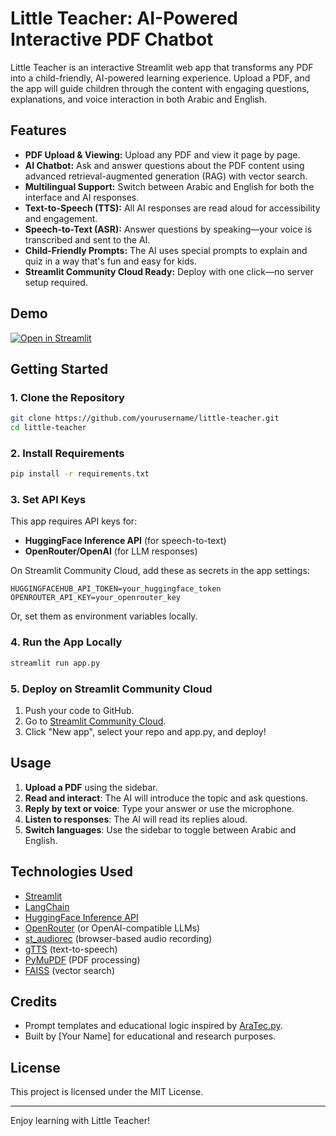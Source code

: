 # Little Teacher: AI-Powered Interactive PDF Chatbot

Little Teacher is an interactive Streamlit web app that transforms any PDF into a child-friendly, AI-powered learning experience. Upload a PDF, and the app will guide children through the content with engaging questions, explanations, and voice interaction in both Arabic and English.

## Features

- **PDF Upload & Viewing:** Upload any PDF and view it page by page.
- **AI Chatbot:** Ask and answer questions about the PDF content using advanced retrieval-augmented generation (RAG) with vector search.
- **Multilingual Support:** Switch between Arabic and English for both the interface and AI responses.
- **Text-to-Speech (TTS):** All AI responses are read aloud for accessibility and engagement.
- **Speech-to-Text (ASR):** Answer questions by speaking—your voice is transcribed and sent to the AI.
- **Child-Friendly Prompts:** The AI uses special prompts to explain and quiz in a way that's fun and easy for kids.
- **Streamlit Community Cloud Ready:** Deploy with one click—no server setup required.

## Demo

[![Open in Streamlit](https://static.streamlit.io/badges/streamlit_badge_black_white.svg)](https://share.streamlit.io/)

## Getting Started

### 1. Clone the Repository

```bash
git clone https://github.com/yourusername/little-teacher.git
cd little-teacher
```

### 2. Install Requirements

```bash
pip install -r requirements.txt
```

### 3. Set API Keys

This app requires API keys for:
- **HuggingFace Inference API** (for speech-to-text)
- **OpenRouter/OpenAI** (for LLM responses)

On Streamlit Community Cloud, add these as secrets in the app settings:

```
HUGGINGFACEHUB_API_TOKEN=your_huggingface_token
OPENROUTER_API_KEY=your_openrouter_key
```

Or, set them as environment variables locally.

### 4. Run the App Locally

```bash
streamlit run app.py
```

### 5. Deploy on Streamlit Community Cloud

1. Push your code to GitHub.
2. Go to [Streamlit Community Cloud](https://streamlit.io/cloud).
3. Click "New app", select your repo and app.py, and deploy!

## Usage

1. **Upload a PDF** using the sidebar.
2. **Read and interact**: The AI will introduce the topic and ask questions.
3. **Reply by text or voice**: Type your answer or use the microphone.
4. **Listen to responses**: The AI will read its replies aloud.
5. **Switch languages**: Use the sidebar to toggle between Arabic and English.

## Technologies Used

- [Streamlit](https://streamlit.io/)
- [LangChain](https://python.langchain.com/)
- [HuggingFace Inference API](https://huggingface.co/inference-api)
- [OpenRouter](https://openrouter.ai/) (or OpenAI-compatible LLMs)
- [st_audiorec](https://github.com/stefanrmmr/st_audiorec) (browser-based audio recording)
- [gTTS](https://pypi.org/project/gTTS/) (text-to-speech)
- [PyMuPDF](https://pymupdf.readthedocs.io/) (PDF processing)
- [FAISS](https://github.com/facebookresearch/faiss) (vector search)

## Credits

- Prompt templates and educational logic inspired by [AraTec.py](./AraTec.py).
- Built by [Your Name] for educational and research purposes.

## License

This project is licensed under the MIT License.

---

Enjoy learning with Little Teacher!